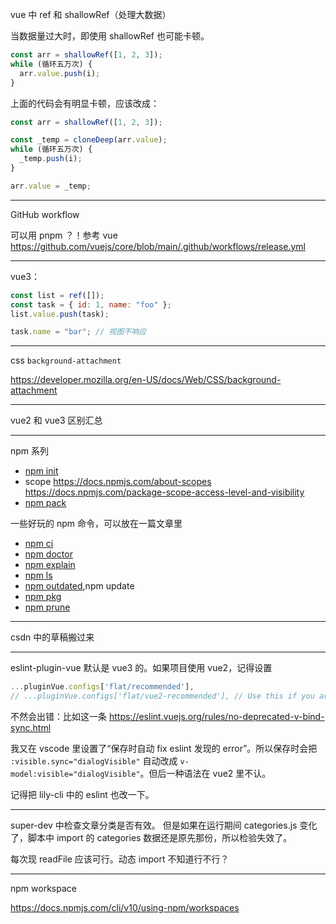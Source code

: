 vue 中 ref 和 shallowRef（处理大数据）

当数据量过大时，即使用 shallowRef 也可能卡顿。

```js
const arr = shallowRef([1, 2, 3]);
while (循环五万次) {
  arr.value.push(i);
}
```

上面的代码会有明显卡顿，应该改成：

```js
const arr = shallowRef([1, 2, 3]);

const _temp = cloneDeep(arr.value);
while (循环五万次) {
  _temp.push(i);
}

arr.value = _temp;
```

---

GitHub workflow

可以用 pnpm ？！参考 vue https://github.com/vuejs/core/blob/main/.github/workflows/release.yml

---

vue3：

```js
const list = ref([]);
const task = { id: 1, name: "foo" };
list.value.push(task);

task.name = "bar"; // 视图不响应
```

---

css `background-attachment`

https://developer.mozilla.org/en-US/docs/Web/CSS/background-attachment

---

vue2 和 vue3 区别汇总

---

npm 系列

- [npm init](https://docs.npmjs.com/cli/v10/commands/npm-init)
- scope
  https://docs.npmjs.com/about-scopes
  https://docs.npmjs.com/package-scope-access-level-and-visibility
- [npm pack](https://docs.npmjs.com/cli/v10/commands/npm-pack)

一些好玩的 npm 命令，可以放在一篇文章里

- [npm ci](https://docs.npmjs.com/cli/v10/commands/npm-ci/)
- [npm doctor](https://docs.npmjs.com/cli/v10/commands/npm-doctor)
- [npm explain](https://docs.npmjs.com/cli/v10/commands/npm-explain)
- [npm ls](https://docs.npmjs.com/cli/v10/commands/npm-ls)
- [npm outdated](https://docs.npmjs.com/cli/v10/commands/npm-outdated),npm update
- [npm pkg](https://docs.npmjs.com/cli/v10/commands/npm-pkg)
- [npm prune](https://docs.npmjs.com/cli/v10/commands/npm-prune)

---

csdn 中的草稿搬过来

---

eslint-plugin-vue 默认是 vue3 的。如果项目使用 vue2，记得设置

```js
...pluginVue.configs['flat/recommended'],
// ...pluginVue.configs['flat/vue2-recommended'], // Use this if you are using Vue.js 2.x.
```

不然会出错：比如这一条 https://eslint.vuejs.org/rules/no-deprecated-v-bind-sync.html

我又在 vscode 里设置了“保存时自动 fix eslint 发现的 error”。所以保存时会把 `:visible.sync="dialogVisible"` 自动改成 `v-model:visible="dialogVisible"`。但后一种语法在 vue2 里不认。

记得把 lily-cli 中的 eslint 也改一下。

---

super-dev 中检查文章分类是否有效。
但是如果在运行期间 categories.js 变化了，脚本中 import 的 categories 数据还是原先那份，所以检验失效了。

每次现 readFile 应该可行。动态 import 不知道行不行？

---

npm workspace

https://docs.npmjs.com/cli/v10/using-npm/workspaces
